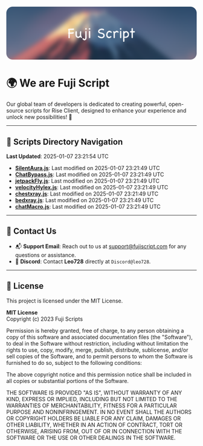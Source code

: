 ![Banner](.github/b.webp)

# 🌍 **We are Fuji Script**

Our global team of developers is dedicated to creating powerful, open-source scripts for Rise Client, designed to enhance your experience and unlock new possibilities! 🌟

---
<!-- SCRIPTS_NAVIGATION_START -->
## 📂 **Scripts Directory Navigation**

**Last Updated**: 2025-01-07 23:21:54 UTC

- **[SilentAura.js](scripts/SilentAura.js)**: Last modified on 2025-01-07 23:21:49 UTC
- **[ChatBypass.js](scripts/ChatBypass.js)**: Last modified on 2025-01-07 23:21:49 UTC
- **[jetpackFly.js](scripts/jetpackFly.js)**: Last modified on 2025-01-07 23:21:49 UTC
- **[velocityHylex.js](scripts/velocityHylex.js)**: Last modified on 2025-01-07 23:21:49 UTC
- **[chestxray.js](scripts/chestxray.js)**: Last modified on 2025-01-07 23:21:49 UTC
- **[bedxray.js](scripts/bedxray.js)**: Last modified on 2025-01-07 23:21:49 UTC
- **[chatMacro.js](scripts/chatMacro.js)**: Last modified on 2025-01-07 23:21:49 UTC

<!-- SCRIPTS_NAVIGATION_END -->

---

## 💬 **Contact Us**  
- 📬 **Support Email**: Reach out to us at [support@fujiscript.com](mailto:support@fujiscript.com) for any questions or assistance.  
- 💬 **Discord**: Contact **Leo728** directly at `Discord@leo728`.

---

## 📜 **License**

This project is licensed under the MIT License.  

**MIT License**  
Copyright (c) 2023 Fuji Scripts  

Permission is hereby granted, free of charge, to any person obtaining a copy of this software and associated documentation files (the "Software"), to deal in the Software without restriction, including without limitation the rights to use, copy, modify, merge, publish, distribute, sublicense, and/or sell copies of the Software, and to permit persons to whom the Software is furnished to do so, subject to the following conditions:  

The above copyright notice and this permission notice shall be included in all copies or substantial portions of the Software.  

THE SOFTWARE IS PROVIDED "AS IS", WITHOUT WARRANTY OF ANY KIND, EXPRESS OR IMPLIED, INCLUDING BUT NOT LIMITED TO THE WARRANTIES OF MERCHANTABILITY, FITNESS FOR A PARTICULAR PURPOSE AND NONINFRINGEMENT. IN NO EVENT SHALL THE AUTHORS OR COPYRIGHT HOLDERS BE LIABLE FOR ANY CLAIM, DAMAGES OR OTHER LIABILITY, WHETHER IN AN ACTION OF CONTRACT, TORT OR OTHERWISE, ARISING FROM, OUT OF OR IN CONNECTION WITH THE SOFTWARE OR THE USE OR OTHER DEALINGS IN THE SOFTWARE.  
